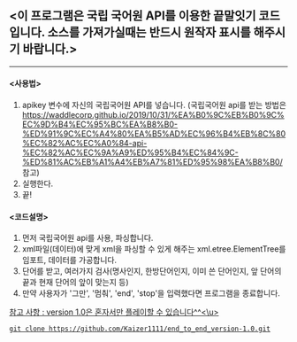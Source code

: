 ## <이 프로그램은 국립 국어원 API를 이용한 끝말잇기 코드입니다. 소스를 가져가실때는 반드시 원작자 표시를 해주시기 바랍니다.>

---
#### <사용법>
1. apikey 변수에 자신의 국립국어원 API를 넣습니다. (국립국어원 api를 받는 방법은 https://waddlecorp.github.io/2019/10/31/%EA%B0%9C%EB%B0%9C%EC%9D%B4%EC%95%BC%EA%B8%B0-%ED%91%9C%EC%A4%80%EA%B5%AD%EC%96%B4%EB%8C%80%EC%82%AC%EC%A0%84-api-%EC%82%AC%EC%9A%A9%ED%95%B4%EC%84%9C-%ED%81%AC%EB%A1%A4%EB%A7%81%ED%95%98%EA%B8%B0/ 참고)
2. 실행한다.
3. 끝!

#### <코드설명>
1. 먼저 국립국어원 api를 사용, 파싱합니다.
2. xml파일(데이터)에 맞게 xml을 파싱할 수 있게 해주는 xml.etree.ElementTree를 임포트, 데이터를 가공합니다.
3. 단어를 받고, 여러가지 검사(명사인지, 한방단어인지, 이미 쓴 단어인지, 앞 단어의 끝과 현재 단어의 앞이 맞는지 등)
4. 만약 사용자가 '그만', '멈춰', 'end', 'stop'을 입력했다면 프로그램을 종료합니다.

<u>참고 사항 : version 1.0은 혼자서만 플레이할 수 있습니다^^<\u>


```
git clone https://github.com/Kaizer1111/end_to_end_version-1.0.git
```

